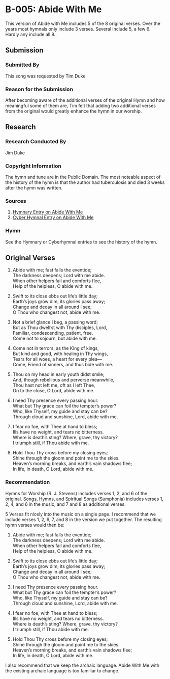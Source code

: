 # B-005: Abide With Me
This version of Abide with Me includes 5 of the 8 original verses.  Over the years most hymnals only include 3 verses.  Several include 5, a few 6.  Hardly any include all 8..

## Submission

### Submitted By

This song was requested by Tim Duke

### Reason for the Submission

After becoming aware of the additional verses of the original Hymn and how meaningful some of them are, Tim felt that adding two additional verses from the original would greatly enhance the hymn in our worship.

## Research

### Research Conducted By

Jim Duke

### Copyright Information

The hymn and tune are in the Public Domain.  The most noteable aspect of the history of the hymn is that the author had tuberculosis and died 3 weeks after the hymn was written.

### Sources

1. [Hymnary Entry on Abide With Me](http://www.hymnary.org/text/abide_with_me_fast_falls_the_eventide)
2. [Cyber Hymnal Entry on Abide With Me](http://www.cyberhymnal.org/htm/a/b/abidewme.htm)

### Hymn

See the Hymnary or Cyberhymnal entries to see the history of the hymn.

## Original Verses

1. Abide with me; fast falls the eventide;  
   The darkness deepens; Lord with me abide.  
   When other helpers fail and comforts flee,  
   Help of the helpless, O abide with me.

2. Swift to its close ebbs out life’s little day;  
   Earth’s joys grow dim; its glories pass away;  
   Change and decay in all around I see;  
   O Thou who changest not, abide with me.

3. Not a brief glance I beg, a passing word;  
   But as Thou dwell’st with Thy disciples, Lord,  
   Familiar, condescending, patient, free.  
   Come not to sojourn, but abide with me.

4. Come not in terrors, as the King of kings,  
   But kind and good, with healing in Thy wings,  
   Tears for all woes, a heart for every plea—  
   Come, Friend of sinners, and thus bide with me.

5. Thou on my head in early youth didst smile;  
   And, though rebellious and perverse meanwhile,  
   Thou hast not left me, oft as I left Thee,  
   On to the close, O Lord, abide with me.

6. I need Thy presence every passing hour.  
   What but Thy grace can foil the tempter’s power?  
   Who, like Thyself, my guide and stay can be?  
   Through cloud and sunshine, Lord, abide with me.

7. I fear no foe, with Thee at hand to bless;  
   Ills have no weight, and tears no bitterness.  
   Where is death’s sting? Where, grave, thy victory?  
   I triumph still, if Thou abide with me.

8. Hold Thou Thy cross before my closing eyes;  
   Shine through the gloom and point me to the skies.  
   Heaven’s morning breaks, and earth’s vain shadows flee;  
   In life, in death, O Lord, abide with me.

### Recommendation

Hymns for Worship (R. J. Stevens) includes verses 1, 2, and 6 of the original.  Songs, Hymns, and Spiritual Songs (Sumphonia) includes verses 1, 2, 4, and 6 in the music; and 7 and 8 as additional verses.

5 Verses fit nicely into the music on a single page.  I recommend that we include verses 1, 2, 6, 7, and 8 in the version we put together.  The resulting hymn verses would then be:

1. Abide with me; fast falls the eventide;  
   The darkness deepens; Lord with me abide.  
   When other helpers fail and comforts flee,  
   Help of the helpless, O abide with me.

2. Swift to its close ebbs out life’s little day;  
   Earth’s joys grow dim; its glories pass away;  
   Change and decay in all around I see;  
   O Thou who changest not, abide with me.

3. I need Thy presence every passing hour.  
   What but Thy grace can foil the tempter’s power?  
   Who, like Thyself, my guide and stay can be?  
   Through cloud and sunshine, Lord, abide with me.

4. I fear no foe, with Thee at hand to bless;  
   Ills have no weight, and tears no bitterness.  
   Where is death’s sting? Where, grave, thy victory?  
   I triumph still, if Thou abide with me.

5. Hold Thou Thy cross before my closing eyes;  
   Shine through the gloom and point me to the skies.  
   Heaven’s morning breaks, and earth’s vain shadows flee;  
   In life, in death, O Lord, abide with me.

I also recommend that we keep the archaic language.  Abide With Me with the existing archaic language is too familiar to change.